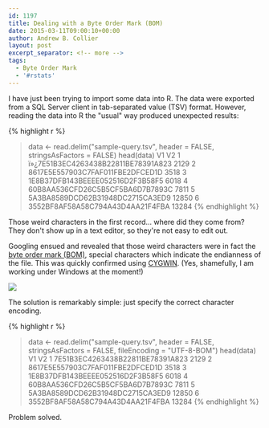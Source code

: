 ```yaml
---
id: 1197
title: Dealing with a Byte Order Mark (BOM)
date: 2015-03-11T09:00:10+00:00
author: Andrew B. Collier
layout: post
excerpt_separator: <!-- more -->
tags:
  - Byte Order Mark
  - '#rstats'
---
```

I have just been trying to import some data into R. The data were exported from a SQL Server client in tab-separated value (TSV) format. However, reading the data into R the "usual" way produced unexpected results:

<!-- more -->

{% highlight r %}
> data <- read.delim("sample-query.tsv", header = FALSE, stringsAsFactors = FALSE)
> head(data)
                                   V1    V2
1 ï»¿7E51B3EC4263438B22811BE78391A823  2129
2    8617E5E557903C7FAF011FBE2DFCED1D  3518
3    1E8B37DFB143BEEEE052516D2F3B58F5  6018
4    60B8AA536CFD26C5B5CF5BA6D7B7893C  7811
5    5A3BA8589DCD62B31948DC2715CA3ED9 12850
6    3552BF8AF58A58C794A43D4AA21F4FBA 13284
{% endhighlight %}

Those weird characters in the first record... where did they come from? They don't show up in a text editor, so they're not easy to edit out.

Googling ensued and revealed that those weird characters were in fact the [byte order mark (BOM)](http://en.wikipedia.org/wiki/Byte_order_mark), special characters which indicate the endianness of the file. This was quickly confirmed using [CYGWIN](https://www.cygwin.com/). (Yes, shamefully, I am working under Windows at the moment!)

<img src="{{ site.baseurl }}/static/img/2015/03/cygwin-bom.png">

The solution is remarkably simple: just specify the correct character encoding.

{% highlight r %}
> data <- read.delim("sample-query.tsv", header = FALSE, stringsAsFactors = FALSE, fileEncoding = "UTF-8-BOM")
> head(data)
                                V1    V2
1 7E51B3EC4263438B22811BE78391A823  2129
2 8617E5E557903C7FAF011FBE2DFCED1D  3518
3 1E8B37DFB143BEEEE052516D2F3B58F5  6018
4 60B8AA536CFD26C5B5CF5BA6D7B7893C  7811
5 5A3BA8589DCD62B31948DC2715CA3ED9 12850
6 3552BF8AF58A58C794A43D4AA21F4FBA 13284
{% endhighlight %}

Problem solved.
